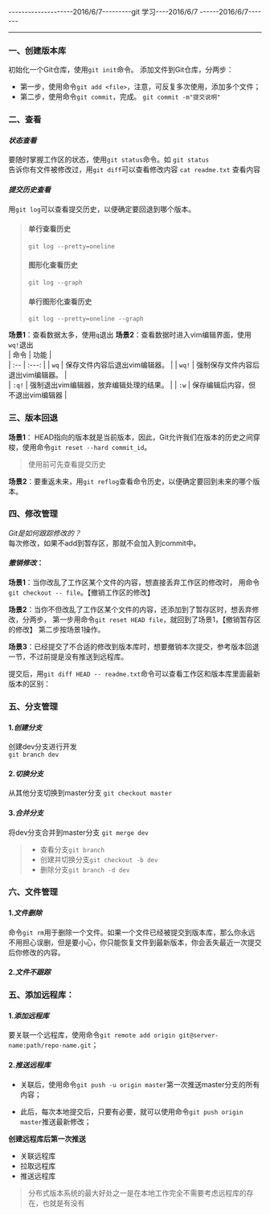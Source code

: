 --------------------2016/6/7---------git 学习----2016/6/7 ------2016/6/7-------  
*** 
### 一、创建版本库  
初始化一个Git仓库，使用`git init`命令。
添加文件到Git仓库，分两步：
* 第一步，使用命令`git add <file>`，注意，可反复多次使用，添加多个文件；  
* 第二步，使用命令`git commit`，完成。  `git commit -m"提交说明"`  

### 二、查看
####  *状态查看*  
要随时掌握工作区的状态，使用`git status`命令。如 `git status`       
     告诉你有文件被修改过，用`git diff`可以查看修改内容
`cat readme.txt`  查看内容

#### *提交历史查看*
用`git log`可以查看提交历史，以便确定要回退到哪个版本。
> #### 单行查看历史
> `git log --pretty=oneline`
> #### 图形化查看历史
> `git log --graph`
> #### 单行图形化查看历史 
> `git log --pretty=oneline --graph`

**场景1**：查看数据太多，使用`q`退出
**场景2**：查看数据时进入vim编辑界面，使用`wq!`退出  
| 命令 | 功能 |  
| :-- | :---: |
| `wq` | 保存文件内容后退出vim编辑器。 |
| `wq!` | 强制保存文件内容后退出vim编辑器。 |  
| `:q!` | 强制退出vim编辑器，放弃编辑处理的结果。 |
| `:w` | 保存编辑后内容，但不退出vim编辑器 |



### 三、版本回退
**场景1**：  HEAD指向的版本就是当前版本，因此，Git允许我们在版本的历史之间穿梭，使用命令`git reset --hard commit_id`。
>使用前可先查看提交历史

**场景2**：要重返未来，用`git reflog`查看命令历史，以便确定要回到未来的哪个版本。

### 四、修改管理
*Git是如何跟踪修改的？*  
每次修改，如果不add到暂存区，那就不会加入到commit中。



#### *撤销修改*：
**场景1**：当你改乱了工作区某个文件的内容，想直接丢弃工作区的修改时，
        用命令`git checkout -- file`。【撤销工作区的修改】

**场景2**：当你不但改乱了工作区某个文件的内容，还添加到了暂存区时，想丢弃修改，分两步，
        第一步用命令`git reset HEAD file`，就回到了场景1，【撤销暂存区的修改】
		第二步按场景1操作。

**场景3**：已经提交了不合适的修改到版本库时，想要撤销本次提交，参考版本回退一节，不过前提是没有推送到远程库。

提交后，用`git diff HEAD -- readme.txt`命令可以查看工作区和版本库里面最新版本的区别：

### 五、分支管理
#### 1.*创建分支*  
创建dev分支进行开发  
```git branch dev```
#### 2.*切换分支*
从其他分支切换到master分支
```git checkout master```
#### 3.*合并分支*  
将dev分支合并到master分支
```git merge dev```
> * 查看分支`git branch`
> * 创建并切换分支`git checkout -b dev`
> * 删除分支`git branch -d dev`

### 六、文件管理
#### 1.*文件删除*
命令`git rm`用于删除一个文件。如果一个文件已经被提交到版本库，那么你永远不用担心误删，但是要小心，你只能恢复文件到最新版本，你会丢失最近一次提交后你修改的内容。
#### 2.*文件不跟踪*


### 五、添加远程库：
#### 1.*添加远程库*
要关联一个远程库，使用命令`git remote add origin git@server-name:path/repo-name.git`；
#### 2.*推送远程库*
* 关联后，使用命令`git push -u origin master`第一次推送master分支的所有内容；

* 此后，每次本地提交后，只要有必要，就可以使用命令`git push origin master`推送最新修改； 

**创建远程库后第一次推送**
* 关联远程库
* 拉取远程库
* 推送远程库

> 分布式版本系统的最大好处之一是在本地工作完全不需要考虑远程库的存在，也就是有没有